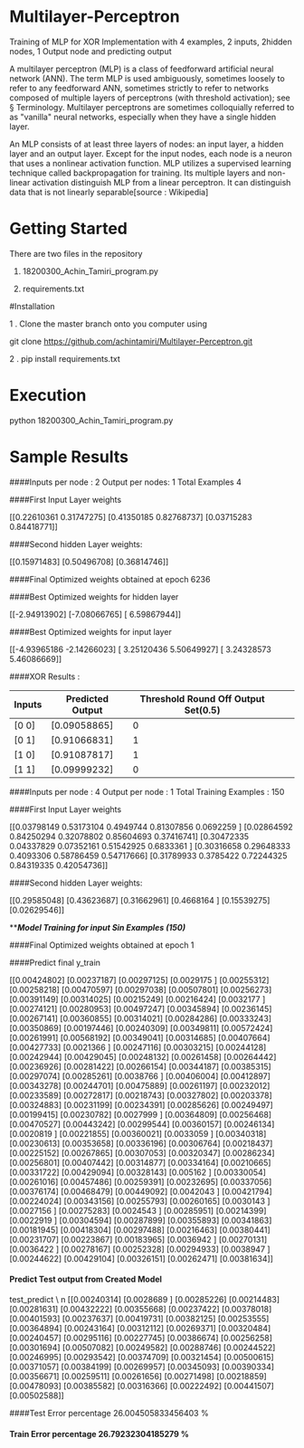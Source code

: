 # Multilayer-Perceptron

Training of MLP for XOR Implementation with 4 examples, 2 inputs, 2hidden nodes, 1 Output node and predicting output

A multilayer perceptron (MLP) is a class of feedforward artificial neural network (ANN). The term MLP is used ambiguously, sometimes loosely to refer to any feedforward ANN, sometimes strictly to refer to networks composed of multiple layers of perceptrons (with threshold activation); see § Terminology. Multilayer perceptrons are sometimes colloquially referred to as "vanilla" neural networks, especially when they have a single hidden layer.

An MLP consists of at least three layers of nodes: an input layer, a hidden layer and an output layer. Except for the input nodes, each node is a neuron that uses a nonlinear activation function. MLP utilizes a supervised learning technique called backpropagation for training. Its multiple layers and non-linear activation distinguish MLP from a linear perceptron. It can distinguish data that is not linearly separable[source : Wikipedia]

# Getting Started
There are two files in the repository
 1. 18200300_Achin_Tamiri_program.py
 
 2. requirements.txt
 
 #Installation
 
 1 . Clone the master branch onto you computer using 
 
 git clone https://github.com/achintamiri/Multilayer-Perceptron.git
 
 2 . pip install requirements.txt
 
 # Execution
 python 18200300_Achin_Tamiri_program.py
 
 # Sample Results
 
####Inputs per node : 2 Output per nodes:  1 Total Examples 4
 
####First Input Layer weights

 [[0.22610361 0.31747275]
 [0.41350185 0.82768737]
 [0.03715283 0.84418771]]

 ####Second hidden Layer weights:
 
 [[0.15971483]
 [0.50496708]
 [0.36814746]]
 
####Final Optimized weights obtained at epoch 6236

####Best Optimized weights for hidden layer

 [[-2.94913902]
 [-7.08066765]
 [ 6.59867944]]
 
 ####Best Optimized weights for input  layer
 
 [[-4.93965186 -2.14266023]
 [ 3.25120436  5.50649927]
 [ 3.24328573  5.46086669]]

####XOR Results :

| Inputs | Predicted Output | Threshold Round Off Output Set(0.5) |   |   |
|--------|------------------|-------------------------------------|---|---|
| [0 0]  | [0.09058865]     | 0                                   |   |   |
| [0 1]  | [0.91066831]     | 1                                   |   |   |
| [1 0]  | [0.91087817]     | 1                                   |   |   |
| [1 1]  | [0.09999232]     | 0                                   |   |   |

####Inputs per node :  4 Output per node : 1 Total Training Examples : 150

####First Input Layer weights

 [[0.03798149 0.53173104 0.4949744  0.81307856 0.0692259 ]
 [0.02864592 0.84250294 0.32078802 0.85604693 0.37416741]
 [0.30472335 0.04337829 0.07352161 0.51542925 0.6833361 ]
 [0.30316658 0.29648333 0.4093306  0.58786459 0.54717666]
 [0.31789933 0.3785422  0.72244325 0.84319335 0.42054736]]
 
 ####Second hidden Layer weights:
 
 [[0.29585048]
 [0.43623687]
 [0.31662961]
 [0.4668164 ]
 [0.15539275]
 [0.02629546]]
 
*****Model Training for input Sin Examples (150)***

####Final Optimized weights obtained at epoch 1

####Predict final y_train
 
 [[0.00424802]
 [0.00237187]
 [0.00297125]
 [0.0029175 ]
 [0.00255312]
 [0.00258218]
 [0.00470597]
 [0.00297038]
 [0.00507801]
 [0.00256273]
 [0.00391149]
 [0.00314025]
 [0.00215249]
 [0.00216424]
 [0.0032177 ]
 [0.00274121]
 [0.00280953]
 [0.00497247]
 [0.00345894]
 [0.00236145]
 [0.00267141]
 [0.00360855]
 [0.00314021]
 [0.00284286]
 [0.00333243]
 [0.00350869]
 [0.00197446]
 [0.00240309]
 [0.00349811]
 [0.00572424]
 [0.00261991]
 [0.00568192]
 [0.00349041]
 [0.00314685]
 [0.00407664]
 [0.00427733]
 [0.0021366 ]
 [0.00247116]
 [0.00303215]
 [0.00244128]
 [0.00242944]
 [0.00429045]
 [0.00248132]
 [0.00261458]
 [0.00264442]
 [0.00236926]
 [0.00281422]
 [0.00266154]
 [0.00344187]
 [0.00385315]
 [0.00297074]
 [0.00285261]
 [0.0038766 ]
 [0.00406004]
 [0.00412897]
 [0.00343278]
 [0.00244701]
 [0.00475889]
 [0.00261197]
 [0.00232012]
 [0.00233589]
 [0.00272817]
 [0.00218743]
 [0.00327802]
 [0.00203378]
 [0.00324883]
 [0.00231199]
 [0.00234391]
 [0.00285626]
 [0.00249497]
 [0.00199415]
 [0.00230782]
 [0.0027999 ]
 [0.00364809]
 [0.00256468]
 [0.00470527]
 [0.00443242]
 [0.00299544]
 [0.00360157]
 [0.00246134]
 [0.0020819 ]
 [0.00221855]
 [0.00360021]
 [0.0033059 ]
 [0.00340318]
 [0.00230613]
 [0.00353658]
 [0.00336196]
 [0.00306764]
 [0.00218437]
 [0.00225152]
 [0.00267865]
 [0.00307053]
 [0.00320347]
 [0.00286234]
 [0.00256801]
 [0.00407442]
 [0.00314877]
 [0.00334164]
 [0.00210665]
 [0.00331722]
 [0.00429094]
 [0.00328143]
 [0.005162  ]
 [0.00330054]
 [0.00261016]
 [0.00457486]
 [0.00259391]
 [0.00232695]
 [0.00337056]
 [0.00376174]
 [0.00468479]
 [0.00449092]
 [0.0042043 ]
 [0.00421794]
 [0.00224024]
 [0.00343156]
 [0.00255793]
 [0.00260165]
 [0.0030143 ]
 [0.0027156 ]
 [0.00275283]
 [0.0024543 ]
 [0.00285951]
 [0.00214399]
 [0.0022919 ]
 [0.00304594]
 [0.00287899]
 [0.00355893]
 [0.00341863]
 [0.00181945]
 [0.00418304]
 [0.00297488]
 [0.00216463]
 [0.00380441]
 [0.00231707]
 [0.00223867]
 [0.00183965]
 [0.0036942 ]
 [0.00270131]
 [0.0036422 ]
 [0.00278167]
 [0.00252328]
 [0.00294933]
 [0.0038947 ]
 [0.00244622]
 [0.00429104]
 [0.00326151]
 [0.00262471]
 [0.00381634]]
 
#### Predict Test output from Created Model

test_predict \ n [[0.00240314]
 [0.0028689 ]
 [0.00285226]
 [0.00214483]
 [0.00281631]
 [0.00432222]
 [0.00355668]
 [0.00237422]
 [0.00378018]
 [0.00401593]
 [0.00237637]
 [0.00419731]
 [0.00382125]
 [0.00253555]
 [0.00364894]
 [0.00243164]
 [0.00312112]
 [0.00269371]
 [0.00320484]
 [0.00240457]
 [0.00295116]
 [0.00227745]
 [0.00386674]
 [0.00256258]
 [0.00301694]
 [0.00507082]
 [0.00249582]
 [0.00288746]
 [0.00244522]
 [0.00246995]
 [0.00293542]
 [0.00374709]
 [0.00321454]
 [0.00500615]
 [0.00371057]
 [0.00384199]
 [0.00269957]
 [0.00345093]
 [0.00390334]
 [0.00356671]
 [0.00259511]
 [0.00261656]
 [0.00271498]
 [0.00218859]
 [0.00478093]
 [0.00385582]
 [0.00316366]
 [0.00222492]
 [0.00441507]
 [0.00502588]]
 
####Test Error percentage  26.004505833456403 %

#### Train Error percentage 26.79232304185279 %

